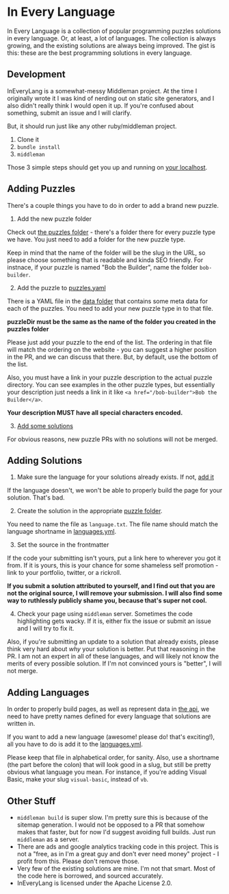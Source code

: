 # In Every Language
In Every Language is a collection of popular programming puzzles solutions in every language. Or, at least, a lot of languages. The collection is always growing, and the existing solutions are always being improved. The gist is this: these are the best programming solutions in every language.

## Development
InEveryLang is a somewhat-messy Middleman project. At the time I originally wrote it I was kind of nerding out on static site generators, and I also didn't really think I would open it up. If you're confused about something, submit an issue and I will clarify.

But, it should run just like any other ruby/middleman project.

1. Clone it
2. `bundle install`
3. `middleman`

Those 3 simple steps should get you up and running on [your localhost](http://localhost:4567).

## Adding Puzzles

There's a couple things you have to do in order to add a brand new puzzle.

1. Add the new puzzle folder

  Check out [the puzzles folder](source/puzzles/) - there's a folder there for every puzzle type we have. You just need to add a folder for the new puzzle type.

  Keep in mind that the name of the folder will be the slug in the URL, so please choose something that is readable and kinda SEO friendly. For instnace, if your puzzle is named "Bob the Builder", name the folder `bob-builder`.

2. Add the puzzle to [puzzles.yaml](data/puzzles.yaml)

  There is a YAML file in the [data folder](data/) that contains some meta data for each of the puzzles. You need to add your new puzzle type in to that file.

  **puzzleDir must be the same as the name of the folder you created in the puzzles folder**

  Please just add your puzzle to the end of the list. The ordering in that file will match the ordering on the website - you can suggest a higher position in the PR, and we can discuss that there. But, by default, use the bottom of the list.

  Also, you must have a link in your puzzle description to the actual puzzle directory. You can see examples in the other puzzle types, but essentially your description just needs a link in it like `<a href="/bob-builder">Bob the Builder</a>`.

  **Your description MUST have all special characters encoded.**

3. [Add some solutions](#adding-solutions)

  For obvious reasons, new puzzle PRs with no solutions will not be merged.

## Adding Solutions

1. Make sure the language for your solutions already exists. If not, [add it](#adding-languages)

  If the language doesn't, we won't be able to properly build the page for your solution. That's bad.

2. Create the solution in the appropriate [puzzle folder](source/puzzles/).
 
  You need to name the file as `language.txt`. The file name should match the language shortname in [languages.yml](data/languages.yml).

3. Set the source in the frontmatter

  If the code your submitting isn't yours, put a link here to wherever you got it from. If it is yours, this is your chance for some shameless self promotion - link to your portfolio, twitter, or a rickroll.

  **If you submit a solution attributed to yourself, and I find out that you are not the original source, I will remove your submission. I will also find some way to ruthlessly publicly shame you, because that's super not cool.**

4. Check your page using `middleman` server. Sometimes the code highlighting gets wacky. If it is, either fix the issue or submit an issue and I will try to fix it.

  Also, if you're submitting an update to a solution that already exists, please think very hard about _why_ your solution is better. Put that reasoning in the PR. I am not an expert in all of these languages, and will likely not know the merits of every possible solution. If I'm not convinced yours is "better", I will not merge.

## Adding Languages

In order to properly build pages, as well as represent data in [the api](source/puzzlejson.html.erb), we need to have pretty names defined for every language that solutions are written in.

If you want to add a new language (awesome! please do! that's exciting!), all you have to do is add it to the [languages.yml](data/languages.yml).

Please keep that file in alphabetical order, for sanity. Also, use a shortname (the part before the colon) that will look good in a slug, but still be pretty obvious what language you mean. For instance, if you're adding Visual Basic, make your slug `visual-basic`, instead of `vb`.

## Other Stuff

- `middleman build` is super slow. I'm pretty sure this is because of the sitemap generation. I would not be opposed to a PR that somehow makes that faster, but for now I'd suggest avoiding full builds. Just run `middleman` as a server.
- There are ads and google analytics tracking code in this project. This is not a "free, as in I'm a great guy and don't ever need money" project - I profit from this. Please don't remove those.
- Very few of the existing solutions are mine. I'm not that smart. Most of the code here is borrowed, and sourced accurately.
- InEveryLang is licensed under the Apache License 2.0.
